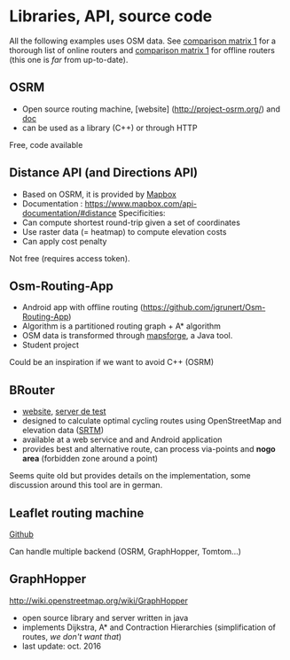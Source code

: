 # Libraries, API, source code

All the following examples uses OSM data.
See [comparison matrix 1](http://wiki.openstreetmap.org/wiki/Routing/online_routers) for a thorough list of online routers and [comparison matrix 1](http://wiki.openstreetmap.org/wiki/Routing/offline_routers) for offline routers (this one is *far* from up-to-date).

## OSRM

* Open source routing machine, [website] (http://project-osrm.org/) and [doc](http://project-osrm.org/docs/v5.5.4/api/#general-options)
* can be used as a library (C++) or through HTTP

Free, code available

## Distance API (and Directions API)

* Based on OSRM, it is provided by [Mapbox](https://www.mapbox.com/)
* Documentation : https://www.mapbox.com/api-documentation/#distance
Specificities:
* Can compute shortest round-trip given a set of coordinates
* Use raster data (= heatmap) to compute elevation costs 
* Can apply cost penalty 

Not free (requires access token).

## Osm-Routing-App

* Android app with offline routing (https://github.com/jgrunert/Osm-Routing-App)
* Algorithm is a partitioned routing graph + A* algorithm
* OSM data is transformed through [mapsforge](https://github.com/mapsforge/mapsforge), a Java tool.
* Student project

Could be an inspiration if we want to avoid C++ (OSRM)

## BRouter

* [website](http://brouter.de/brouter/), [server de test](http://h2096617.stratoserver.net/brouter-web)
* designed to calculate optimal cycling routes using OpenStreetMap and elevation data ([SRTM](https://wiki.openstreetmap.org/wiki/SRTM))
* available at a web service and and Android application
* provides best and alternative route, can process via-points and **nogo area** (forbidden zone around a point)

Seems quite old but provides details on the implementation, some discussion around this tool are in german.

## Leaflet routing machine

[Github](https://github.com/perliedman/leaflet-routing-machine)

Can handle multiple backend (OSRM, GraphHopper, Tomtom...)

## GraphHopper

http://wiki.openstreetmap.org/wiki/GraphHopper

* open source library and server written in java
* implements Dijkstra, A* and Contraction Hierarchies (simplification of routes, *we don't want that*)
* last update: oct. 2016